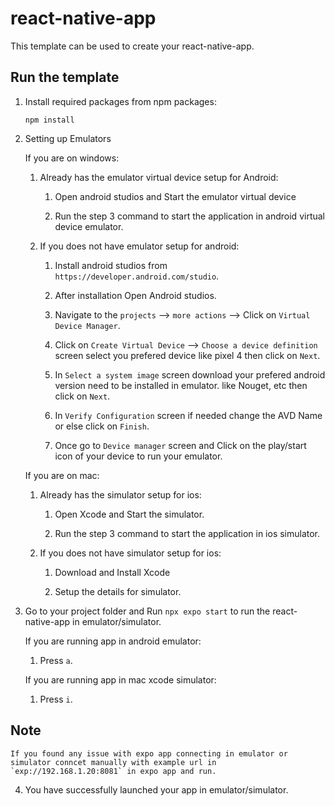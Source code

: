 # react-native-app

This template can be used to create your react-native-app.

## Run the template

1. Install required packages from npm packages:

    `npm install`

2. Setting up Emulators

    If you are on windows:

    1. Already has the emulator virtual device setup for Android:
        
        1. Open android studios and Start the emulator virtual device

        2. Run the step 3 command to start the application in android virtual device emulator.

    2. If you does not have emulator setup for android:

        1. Install android studios from `https://developer.android.com/studio`.

        2. After installation Open Android studios.

        3. Navigate to the `projects` --> `more actions` --> Click on `Virtual Device Manager`.

        4. Click on `Create Virtual Device` --> `Choose a device definition` screen select you prefered device like pixel 4 then click on `Next`.

        5. In `Select a system image` screen download your prefered android version need to be installed in emulator. like Nouget, etc then click on `Next`.

        6. In `Verify Configuration` screen if needed change the AVD Name or else click on `Finish`.

        7. Once go to `Device manager` screen and Click on the play/start icon of your device to run your emulator.

    If you are on mac:

    1. Already has the simulator setup for ios:
        
        1. Open Xcode and Start the simulator.

        2. Run the step 3 command to start the application in ios simulator.

    2. If you does not have simulator setup for ios:

        1. Download and Install Xcode

        2. Setup the details for simulator.

3. Go to your project folder and Run `npx expo start` to run the react-native-app in emulator/simulator.

    If you are running app in android emulator:

    1. Press `a`.

    If you are running app in mac xcode simulator:

    1. Press `i`.

## Note

    If you found any issue with expo app connecting in emulator or simulator conncet manually with example url in `exp://192.168.1.20:8081` in expo app and run.

4. You have successfully launched your app in emulator/simulator.

